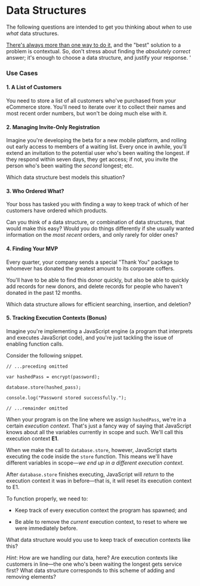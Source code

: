 # Data Structures

The following questions are intended to get you thinking about _when_ to use _what_ data structures.

[There's always more than one way to do it](http://en.wikipedia.org/wiki/There%27s_more_than_one_way_to_do_it), and the "best" solution to a problem is contextual. So, don't stress about finding the _absolutely correct_ answer; it's enough to choose a data structure, and justify your response.
'

### Use Cases

#### 1. A List of Customers

You need to store a list of all customers who've purchased from your eCommerce store. You'll need to iterate over it to collect their names and most recent order numbers, but won't be doing much else with it.

#### 2. Managing Invite-Only Registration

Imagine you're developing the beta for a new mobile platform, and rolling out early access to members of a waiting list. Every once in awhile, you'll extend an invitation to the potential user who's been waiting the longest. if they respond within seven days, they get access; if not, you invite the person who's been waiting the _second_ longest; etc. 

Which data structure best models this situation?

#### 3. Who Ordered What?

Your boss has tasked you with finding a way to keep track of which of her customers have ordered which products.

Can you think of a data structure, or combination of data structures, that would make this easy? Would you do things differently if she usually wanted information on the _most recent_ orders, and only rarely for older ones?

#### 4. Finding Your MVP

Every quarter, your company sends a special "Thank You" package to whomever has donated the greatest amount to its corporate coffers.

You'll have to be able to find this donor quickly, but also be able to quickly add records for new donors, and delete records for people who haven't donated in the past 12 months.

Which data structure allows for efficient searching, insertion, and deletion?

#### 5. Tracking Execution Contexts (Bonus)

Imagine you're implementing a JavaScript engine (a program that interprets and executes JavaScript code), and you're just tackling the issue of enabling function calls.

Consider the following snippet.

```
// ...preceding omitted

var hashedPass = encrypt(password);

database.store(hashed_pass);

console.log("Password stored successfully.");

// ...remainder omitted
```

When your program is on the line where we assign `hashedPass`, we're in a certain _execution context_. That's just a fancy way of saying that JavaScript knows about all the variables currently in scope and such. We'll call this execution context **E1**.

When we make the call to `database.store`, however, JavaScript starts executing the code inside the `store` function. This means we'll have different variables in scope—_we end up in a different execution context_.

After `database.store` finishes executing, JavaScript will _return_ to the execution context it was in before—that is, it will reset its execution context to E1.

To function properly, we need to:

* Keep track of every execution context the program has spawned; and

* Be able to remove the _current_ execution context, to reset to where we were immediately before.

What data structure would you use to keep track of execution contexts like this?

_Hint_: How are we handling our data, here? Are execution contexts like customers in line—the one who's been waiting the longest gets service first? What data structure corresponds to this scheme of adding and removing elements?
